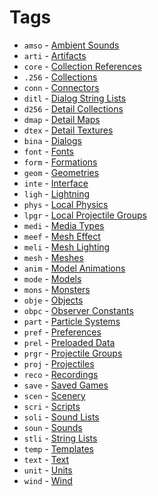 # Tags

* `amso` - [Ambient Sounds](https://projectmagma.net/downloads/myth2docs/fear.html#amso)
* `arti` - [Artifacts](https://projectmagma.net/downloads/myth2docs/fear.html#arti)
* `core` - [Collection References](https://projectmagma.net/downloads/myth2docs/fear.html#core)
* `.256` - [Collections](https://projectmagma.net/downloads/myth2docs/fear.html#256)
* `conn` - [Connectors](https://projectmagma.net/downloads/myth2docs/fear.html#conn)
* `ditl` - [Dialog String Lists](https://projectmagma.net/downloads/myth2docs/fear.html#ditl)
* `d256` - [Detail Collections](https://projectmagma.net/downloads/myth2docs/fear.html#d256)
* `dmap` - [Detail Maps](https://projectmagma.net/downloads/myth2docs/fear.html#dmap)
* `dtex` - [Detail Textures](https://projectmagma.net/downloads/myth2docs/fear.html#dtex)
* `bina` - [Dialogs](https://projectmagma.net/downloads/myth2docs/fear.html#bina)
* `font` - [Fonts](https://projectmagma.net/downloads/myth2docs/fear.html#font)
* `form` - [Formations](https://projectmagma.net/downloads/myth2docs/fear.html#form)
* `geom` - [Geometries](https://projectmagma.net/downloads/myth2docs/fear.html#geom)
* `inte` - [Interface](https://projectmagma.net/downloads/myth2docs/fear.html#inte)
* `ligh` - [Lightning](https://projectmagma.net/downloads/myth2docs/fear.html#ligh)
* `phys` - [Local Physics](https://projectmagma.net/downloads/myth2docs/fear.html#phys)
* `lpgr` - [Local Projectile Groups](https://projectmagma.net/downloads/myth2docs/fear.html#lpgr)
* `medi` - [Media Types](https://projectmagma.net/downloads/myth2docs/fear.html#medi)
* `meef` - [Mesh Effect](https://projectmagma.net/downloads/myth2docs/fear.html#meef)
* `meli` - [Mesh Lighting](https://projectmagma.net/downloads/myth2docs/fear.html#meli)
* `mesh` - [Meshes](https://projectmagma.net/downloads/myth2docs/fear.html#mesh)
* `anim` - [Model Animations](https://projectmagma.net/downloads/myth2docs/fear.html#anim)
* `mode` - [Models](https://projectmagma.net/downloads/myth2docs/fear.html#mode)
* `mons` - [Monsters](https://projectmagma.net/downloads/myth2docs/fear.html#mons)
* `obje` - [Objects](https://projectmagma.net/downloads/myth2docs/fear.html#obje)
* `obpc` - [Observer Constants](https://projectmagma.net/downloads/myth2docs/fear.html#obpc)
* `part` - [Particle Systems](https://projectmagma.net/downloads/myth2docs/fear.html#part)
* `pref` - [Preferences](https://projectmagma.net/downloads/myth2docs/fear.html#pref)
* `prel` - [Preloaded Data](https://projectmagma.net/downloads/myth2docs/fear.html#prel)
* `prgr` - [Projectile Groups](https://projectmagma.net/downloads/myth2docs/fear.html#prgr)
* `proj` - [Projectiles](https://projectmagma.net/downloads/myth2docs/fear.html#proj)
* `reco` - [Recordings](https://projectmagma.net/downloads/myth2docs/fear.html#reco)
* `save` - [Saved Games](https://projectmagma.net/downloads/myth2docs/fear.html#save)
* `scen` - [Scenery](https://projectmagma.net/downloads/myth2docs/fear.html#scen)
* `scri` - [Scripts](https://projectmagma.net/downloads/myth2docs/fear.html#scri)
* `soli` - [Sound Lists](https://projectmagma.net/downloads/myth2docs/fear.html#soli)
* `soun` - [Sounds](https://projectmagma.net/downloads/myth2docs/fear.html#soun)
* `stli` - [String Lists](https://projectmagma.net/downloads/myth2docs/fear.html#stli)
* `temp` - [Templates](https://projectmagma.net/downloads/myth2docs/fear.html#temp)
* `text` - [Text](https://projectmagma.net/downloads/myth2docs/fear.html#text)
* `unit` - [Units](https://projectmagma.net/downloads/myth2docs/fear.html#unit)
* `wind` - [Wind](https://projectmagma.net/downloads/myth2docs/fear.html#wind)
